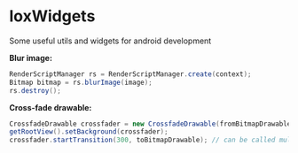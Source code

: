 # loxWidgets
Some useful utils and widgets for android development

**Blur image:**  
```java
RenderScriptManager rs = RenderScriptManager.create(context);  
Bitmap bitmap = rs.blurImage(image);  
rs.destroy();
```
  
**Cross-fade drawable:**  
```java
CrossfadeDrawable crossfader = new CrossfadeDrawable(fromBitmapDrawable); // fromBitmapDrawable is optional  
getRootView().setBackground(crossfader);  
crossfader.startTransition(300, toBitmapDrawable); // can be called multiple times  
```

